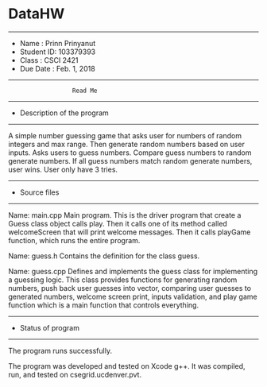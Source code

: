 # DataHW

*******************************************************
*  Name      :  Prinn Prinyanut
*  Student ID:  103379393
*  Class     :  CSCI 2421
*  Due Date  :  Feb. 1, 2018
*******************************************************


                      Read Me


*******************************************************
*  Description of the program
*******************************************************

A simple number guessing game that asks user for numbers of random integers
and max range. Then generate random numbers based on user inputs. Asks users
to guess numbers. Compare guess numbers to random generate numbers.
If all guess numbers match random generate numbers, user wins. User only have 3 tries.

*******************************************************
*  Source files
*******************************************************

Name: main.cpp
   Main program. This is the driver program that create a Guess class object
   calls play. Then it calls one of its method called welcomeScreen that will print
   welcome messages. Then it calls playGame function, which runs the entire program.

Name: guess.h
   Contains the definition for the class guess.

Name: guess.cpp
   Defines and implements the guess class for implementing a guessing logic.
   This class provides functions for generating random numbers, push back user
   guesses into vector, comparing user guesses to generated numbers, welcome screen
   print, inputs validation, and play game function which is a main function that controls everything.


*******************************************************
*  Status of program
*******************************************************

   The program runs successfully.

   The program was developed and tested on Xcode g++.  It was
   compiled, run, and tested on csegrid.ucdenver.pvt.
